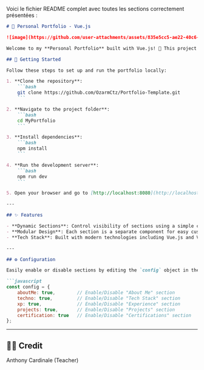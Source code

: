 Voici le fichier README complet avec toutes les sections correctement présentées :

```markdown
# 🌟 Personal Portfolio - Vue.js

![image](https://github.com/user-attachments/assets/835e5cc5-ae22-40c6-93c2-a8004cd1ae55)

Welcome to my **Personal Portfolio** built with Vue.js! 🎨 This project showcases dynamic sections such as About Me, Tech Stack, Experience, Projects, and Certifications. It's fully customizable and easy to manage. 

## 🚀 Getting Started

Follow these steps to set up and run the portfolio locally:

1. **Clone the repository**:
    ```bash
    git clone https://github.com/OzarmCtz/Portfolio-Template.git
    ```

2. **Navigate to the project folder**:
    ```bash
    cd MyPortfolio
    ```

3. **Install dependencies**:
    ```bash
    npm install
    ```

4. **Run the development server**:
    ```bash
    npm run dev
    ```

5. Open your browser and go to [http://localhost:8080](http://localhost:8080).

---

## ✨ Features

- **Dynamic Sections**: Control visibility of sections using a simple configuration.
- **Modular Design**: Each section is a separate component for easy customization.
- **Tech Stack**: Built with modern technologies including Vue.js and Vite.

---

## ⚙️ Configuration

Easily enable or disable sections by editing the `config` object in the `src/App.vue` file:

```javascript
const config = {
    aboutMe: true,        // Enable/Disable "About Me" section
    techno: true,         // Enable/Disable "Tech Stack" section
    xp: true,             // Enable/Disable "Experience" section
    projects: true,       // Enable/Disable "Projects" section
    certification: true   // Enable/Disable "Certifications" section
};
```

---

## 👨‍🏫 Credit

Anthony Cardinale (Teacher)
```